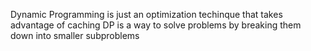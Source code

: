 Dynamic Programming is just an optimization techinque that takes advantage of caching
DP is a way to solve problems by breaking them down into smaller subproblems
